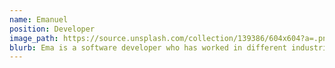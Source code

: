 ```yaml
---
name: Emanuel
position: Developer
image_path: https://source.unsplash.com/collection/139386/604x604?a=.png
blurb: Ema is a software developer who has worked in different industries.
---
```

